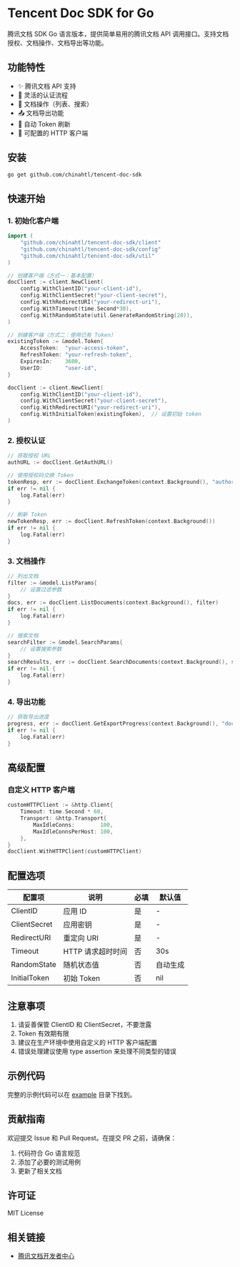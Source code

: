 # Tencent Doc SDK for Go

腾讯文档 SDK Go 语言版本，提供简单易用的腾讯文档 API 调用接口。支持文档授权、文档操作、文档导出等功能。

## 功能特性

- ✨ 腾讯文档 API 支持
- 🔐 灵活的认证流程
- 📝 文档操作（列表、搜索）
- 📤 文档导出功能
- 🔄 自动 Token 刷新
- 🔧 可配置的 HTTP 客户端

## 安装

```bash
go get github.com/chinahtl/tencent-doc-sdk
```

## 快速开始

### 1. 初始化客户端

```go
import (
    "github.com/chinahtl/tencent-doc-sdk/client"
    "github.com/chinahtl/tencent-doc-sdk/config"
    "github.com/chinahtl/tencent-doc-sdk/util"
)

// 创建客户端（方式一：基本配置）
docClient := client.NewClient(
    config.WithClientID("your-client-id"),
    config.WithClientSecret("your-client-secret"),
    config.WithRedirectURI("your-redirect-uri"),
    config.WithTimeout(time.Second*30),
    config.WithRandomState(util.GenerateRandomString(20)),
)

// 创建客户端（方式二：使用已有 Token）
existingToken := &model.Token{
    AccessToken:  "your-access-token",
    RefreshToken: "your-refresh-token",
    ExpiresIn:    3600,
    UserID:       "user-id",
}

docClient := client.NewClient(
    config.WithClientID("your-client-id"),
    config.WithClientSecret("your-client-secret"),
    config.WithRedirectURI("your-redirect-uri"),
    config.WithInitialToken(existingToken),  // 设置初始 token
)
```

### 2. 授权认证

```go
// 获取授权 URL
authURL := docClient.GetAuthURL()

// 使用授权码交换 Token
tokenResp, err := docClient.ExchangeToken(context.Background(), "authorization-code")
if err != nil {
    log.Fatal(err)
}

// 刷新 Token
newTokenResp, err := docClient.RefreshToken(context.Background())
if err != nil {
    log.Fatal(err)
}
```

### 3. 文档操作

```go
// 列出文档
filter := &model.ListParams{
    // 设置过滤参数
}
docs, err := docClient.ListDocuments(context.Background(), filter)
if err != nil {
    log.Fatal(err)
}

// 搜索文档
searchFilter := &model.SearchParams{
    // 设置搜索参数
}
searchResults, err := docClient.SearchDocuments(context.Background(), searchFilter)
if err != nil {
    log.Fatal(err)
}
```

### 4. 导出功能

```go
// 获取导出进度
progress, err := docClient.GetExportProgress(context.Background(), "doc_id", "operation_id")
if err != nil {
    log.Fatal(err)
}
```

## 高级配置

### 自定义 HTTP 客户端

```go
customHTTPClient := &http.Client{
    Timeout: time.Second * 60,
    Transport: &http.Transport{
        MaxIdleConns:        100,
        MaxIdleConnsPerHost: 100,
    },
}
docClient.WithHTTPClient(customHTTPClient)
```


## 配置选项

| 配置项 | 说明 | 必填 | 默认值 |
|--------|------|------|--------|
| ClientID | 应用 ID | 是 | - |
| ClientSecret | 应用密钥 | 是 | - |
| RedirectURI | 重定向 URI | 是 | - |
| Timeout | HTTP 请求超时时间 | 否 | 30s |
| RandomState | 随机状态值 | 否 | 自动生成 |
| InitialToken | 初始 Token | 否 | nil |

## 注意事项

1. 请妥善保管 ClientID 和 ClientSecret，不要泄露
2. Token 有效期有限
3. 建议在生产环境中使用自定义的 HTTP 客户端配置
4. 错误处理建议使用 type assertion 来处理不同类型的错误

## 示例代码

完整的示例代码可以在 [example](./example) 目录下找到。

## 贡献指南

欢迎提交 Issue 和 Pull Request。在提交 PR 之前，请确保：

1. 代码符合 Go 语言规范
2. 添加了必要的测试用例
3. 更新了相关文档

## 许可证

MIT License

## 相关链接

- [腾讯文档开发者中心](https://docs.qq.com/open/)





